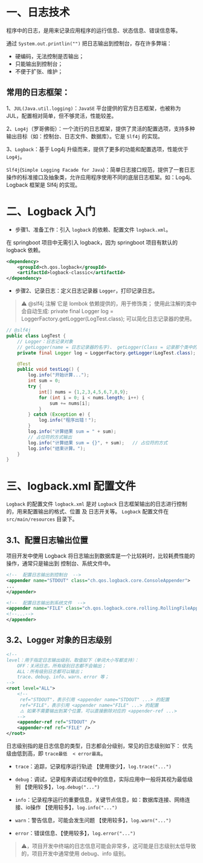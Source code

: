 # 一、日志技术
程序中的日志，是用来记录应用程序的运行信息、状态信息、错误信息等。

通过 `System.out.printlin("")` 把日志输出到控制台，存在许多弊端：
* 硬编码，无法控制是否输出；
* 只能输出到控制台；
* 不便于扩张、维护；  

## 常用的日志框架：

1、`JUL(Java.util.logging)`：`JavaSE` 平台提供的官方日志框架，也被称为 JUL，配置相对简单，但不够灵活，性能较差。

2、`Log4j`（罗哥佛街）：一个流行的日志框架，提供了灵活的配置选项，支持多种输出目标（如：控制台、日志文件、数据库）。它是 `Slf4j` 的实现。

3、`Logback`：基于 Log4j 升级而来，提供了更多的功能和配置选项，性能优于 `Log4j`。

`Slf4j`(`Simple Logging Facade for Java`)：简单日志接口规范，提供了一套日志操作的标准接口及抽象类，允许应用程序使用不同的底层日志框架。如：Log4j、Logback 框架是 Slf4j 的实现。 

# 二、Logback 入门
* 步骤1、准备工作：引入 `logback` 的依赖、配置文件 `logback.xml`。

在 springboot 项目中无需引入 logback，因为 springboot 项目有默认的 logback 依赖。

```xml
<dependency>
    <groupId>ch.qos.logback</groupId>
    <artifactId>logback-classic</artifactId>
</dependency>
```

* 步骤2、记录日志：定义日志记录器 `Logger`，打印记录日志。

> ⚠️ @slf4j 注解
>   它是 lombok 依赖提供的，用于修饰类；
>   使用此注解的类中会自动生成: private final Logger log = LoggerFactory.getLogger(LogTest.class);
>   可以简化日志记录器的使用。

```java
// @slf4j 
public class LogTest {
    // Logger：日志记录对象
    // getLogger(name = 日志记录器的名字)、 getLogger(Class = 记录那个类中的日志)
    private final Logger log = LoggerFactory.getLogger(LogTest.class);

    @Test
    public void testLog() {
        log.info("开始计算...");
        int sum = 0;
        try {
            int[] nums = {1,2,3,4,5,6,7,8,9};
            for (int i = 0; i < nums.length; i++) {
                sum += nums[i];
            }
        } catch (Exception e) {
            log.info("程序出错！");
        }
        log.info("计算结果 sum = " + sum);
        // 占位符的方式输出
        log.info("计算结果 sum = {}", + sum);   // 占位符的方式
        log.info("结束计算。");
    }
}
```

# 三、logback.xml 配置文件
`Logback` 的配置文件 `logback.xml` 是对 `Logback` 日志框架输出的日志进行控制的，用来配置输出的格式、位置 及 日志开关等。
`Logback` 配置文件在 `src/main/resources` 目录下。

## 3.1、配置日志输出位置
项目开发中使用 Logback 将日志输出到数据库是一个比较耗时，比较耗费性能的操作，通常只是输出到 控制台、系统文件中。

```xml
<!--  配置日志输出到控制台  -->
<appender name="STDOUT" class="ch.qos.logback.core.ConsoleAppender">
...
</appender>

<!--  配置日志输出到系统文件  -->
<appender name="FILE" class="ch.qos.logback.core.rolling.RollingFileAppender">
<!--...-->
</appender>
```


## 3.2、Logger 对象的日志级别

```xml
<!--
level：用于指定日志输出级别，取值如下（单词大小写都支持）：
    OFF：关闭日志，所有级别日志都不会输出；
    ALL：所有级别日志都可以输出；
    trace、debug、info、warn、error 等；
-->
<root level="ALL">
    <!--
     ref="STDOUT"，表示引用 <appender name="STDOUT" ...> 的配置
     ref="FILE"，表示引用 <appender name="FILE" ...> 的配置
     ⚠️ 如果不需要输出到某个位置，可以直接删除对应的 <appender-ref ...>
    -->
    <appender-ref ref="STDOUT" />
    <appender-ref ref="FILE" />
</root>
```

日志级别指的是日志信息的类型，日志都会分级别，常见的日志级别如下：
优先级由低到高，即 `trace最低  < error最高`。

* `trace`：追踪，记录程序运行轨迹 【使用很少】，`log.trace("...")`

* `debug`：调试，记录程序调试过程中的信息，实际应用中一般将其视为最低级别 【使用较多】，`log.debug("...")`

* `info`：记录程序运行的重要信息，关键节点信息，如：数据库连接、网络连接、io操作 【使用较多】，`log.info("...")`

* `warn`：警告信息，可能会发生问题 【使用较多】，`log.warn("...")`

* `error`：错误信息、【使用较多】，`log.error("...")`

> ⚠️，项目开发中终端的日志信息可能会非常多，这可能是日志级别太低导致的，项目开发中通常使用 debug、info 级别。
